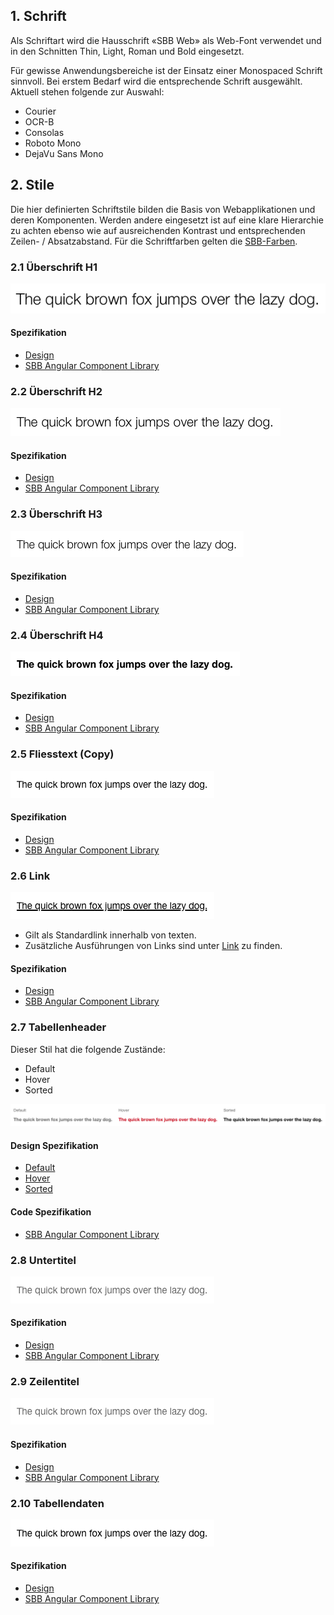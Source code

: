 ## 1. Schrift
Als Schriftart wird die Hausschrift «SBB Web» als Web-Font verwendet und in den Schnitten Thin, Light, Roman und Bold eingesetzt.

Für gewisse Anwendungsbereiche ist der Einsatz einer Monospaced Schrift sinnvoll.
Bei erstem Bedarf wird die entsprechende Schrift ausgewählt. Aktuell stehen folgende zur Auswahl: 
* Courier
* OCR-B
* Consolas
* Roboto Mono
* DejaVu Sans Mono


## 2. Stile
Die hier definierten Schriftstile bilden die Basis von Webapplikationen und deren Komponenten. Werden andere eingesetzt ist auf eine klare Hierarchie zu achten ebenso wie auf ausreichenden Kontrast und entsprechenden Zeilen- / Absatzabstand. Für die Schriftfarben gelten die [SBB-Farben](https://digital.sbb.ch/de/brand_elemente/farben).

### 2.1 Überschrift H1
![Darstellung des H1-Stils](https://raw.githubusercontent.com/sbb-design-systems/design-system-webapp-documentation/master/documentation/basics/typography/images/typo_h1.png 'class: image')

#### Spezifikation
* [Design](https://sbb.invisionapp.com/d/main#/console/17140415/411264566/inspect)
* [SBB Angular Component Library](https://sbb-angular.app.sbb.ch/latest/business/introduction/typography)

### 2.2 Überschrift H2
![Darstellung des H2-Stils](https://raw.githubusercontent.com/sbb-design-systems/design-system-webapp-documentation/master/documentation/basics/typography/images/typo_h2.png 'class: image')

#### Spezifikation
* [Design](https://sbb.invisionapp.com/d/main#/console/17140415/411264567/inspect)
* [SBB Angular Component Library](https://sbb-angular.app.sbb.ch/latest/business/introduction/typography)

### 2.3 Überschrift H3
![Darstellung des H3-Stils](https://raw.githubusercontent.com/sbb-design-systems/design-system-webapp-documentation/master/documentation/basics/typography/images/typo_h3.png 'class: image')

#### Spezifikation
* [Design](https://sbb.invisionapp.com/d/main#/console/17140415/411264568/inspect)
* [SBB Angular Component Library](https://sbb-angular.app.sbb.ch/latest/business/introduction/typography)

### 2.4 Überschrift H4
![Darstellung des H4-Stils](https://raw.githubusercontent.com/sbb-design-systems/design-system-webapp-documentation/master/documentation/basics/typography/images/Typo_H4.png 'class: image')

#### Spezifikation
* [Design](https://sbb.invisionapp.com/d/main#/console/17140415/411264569/inspect)
* [SBB Angular Component Library](https://sbb-angular.app.sbb.ch/latest/business/introduction/typography)

### 2.5 Fliesstext (Copy)
![Darstellung des Fliesstext-Stils](https://raw.githubusercontent.com/sbb-design-systems/design-system-webapp-documentation/master/documentation/basics/typography/images/typo_copy.png 'class: image')

#### Spezifikation
* [Design](https://sbb.invisionapp.com/d/main#/console/17140415/411264570/inspect)
* [SBB Angular Component Library](https://sbb-angular.app.sbb.ch/latest/business/introduction/typography)

### 2.6 Link
![Darstellung des Link-Stils](https://raw.githubusercontent.com/sbb-design-systems/design-system-webapp-documentation/master/documentation/basics/typography/images/typo_link.png 'class: image')
* Gilt als Standardlink innerhalb von texten.
* Zusätzliche Ausführungen von Links sind unter [Link](https://digital.sbb.ch/de/webapps/components/link) zu finden. 

#### Spezifikation
* [Design](https://sbb.invisionapp.com/d/main#/console/17140415/411264571/inspect)
* [SBB Angular Component Library](https://sbb-angular.app.sbb.ch/latest/business/introduction/typography)

### 2.7 Tabellenheader
Dieser Stil hat die folgende Zustände:
* Default
* Hover
* Sorted

![Darstellung des Stils einer Tabellenüberschrift](https://raw.githubusercontent.com/sbb-design-systems/design-system-webapp-documentation/master/documentation/basics/typography/images/typo_table_header.png 'class: image')

#### Design Spezifikation
* [Default](https://sbb.invisionapp.com/d/main#/console/17140415/355320826/inspect)
* [Hover](https://sbb.invisionapp.com/d/main#/console/17140415/411452247/inspect)
* [Sorted](https://sbb.invisionapp.com/d/main#/console/17140415/411452248/inspect)

#### Code Spezifikation
* [SBB Angular Component Library](https://sbb-angular.app.sbb.ch/latest/business/introduction/typography)

### 2.8 Untertitel
![Darstellung des Stils eines Tabellenuntertitel](https://raw.githubusercontent.com/sbb-design-systems/design-system-webapp-documentation/master/documentation/basics/typography/images/Typo_Table_Subtitle.png 'class: image')

#### Spezifikation
* [Design](https://sbb.invisionapp.com/d/main#/console/17140415/411264572/inspect)
* [SBB Angular Component Library](https://sbb-angular.app.sbb.ch/latest/business/introduction/typography)

### 2.9 Zeilentitel
![Darstellung des Stils einer Tabellenüberschrift](https://raw.githubusercontent.com/sbb-design-systems/design-system-webapp-documentation/master/documentation/basics/typography/images/Typo_Table_Rowtitle.png 'class: image')

#### Spezifikation
* [Design](https://sbb.invisionapp.com/d/main#/console/17140415/411264573/inspect)
* [SBB Angular Component Library](https://sbb-angular.app.sbb.ch/latest/business/introduction/typography)

### 2.10 Tabellendaten
![Darstellung des Stils von Tabelleninhalten](https://raw.githubusercontent.com/sbb-design-systems/design-system-webapp-documentation/master/documentation/basics/typography/images/typo_table_data.png 'class: image')

#### Spezifikation
* [Design](https://sbb.invisionapp.com/d/main#/console/17140415/355320827/inspect)
* [SBB Angular Component Library](https://sbb-angular.app.sbb.ch/latest/business/introduction/typography)
